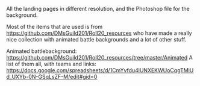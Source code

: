 All the landing pages in different resolution, and the Photoshop file for the background.

Most of the items that are used is from https://github.com/DMsGuild201/Roll20_resources who have made a really nice collection with
animated battle backgrounds and a lot of other stuff.

Animated battlebackground:
https://github.com/DMsGuild201/Roll20_resources/tree/master/Animated
A list of them all, with teams and links:
https://docs.google.com/spreadsheets/d/1CmYvfdu4lUNXEKWUoCqgTMlUd_UXYb-0N-GSqLsZF-M/edit#gid=0
